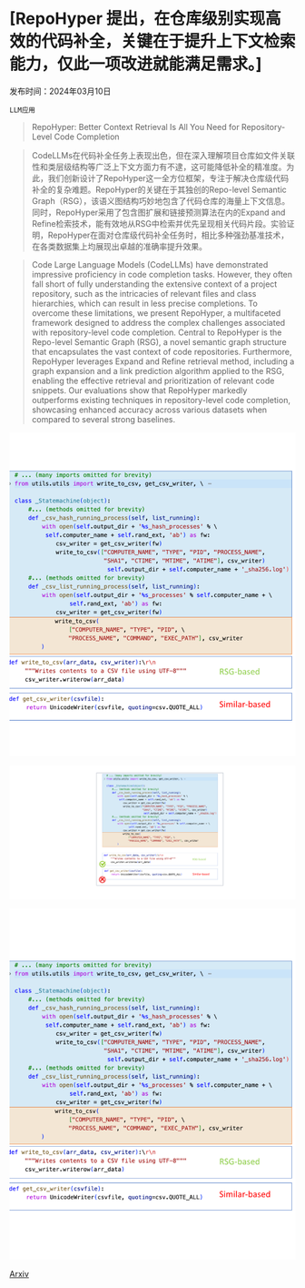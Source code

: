 # [RepoHyper 提出，在仓库级别实现高效的代码补全，关键在于提升上下文检索能力，仅此一项改进就能满足需求。]

发布时间：2024年03月10日

`LLM应用`

> RepoHyper: Better Context Retrieval Is All You Need for Repository-Level Code Completion

> CodeLLMs在代码补全任务上表现出色，但在深入理解项目仓库如文件关联性和类层级结构等广泛上下文方面力有不逮，这可能降低补全的精准度。为此，我们创新设计了RepoHyper这一全方位框架，专注于解决仓库级代码补全的复杂难题。RepoHyper的关键在于其独创的Repo-level Semantic Graph（RSG），该语义图结构巧妙地包含了代码仓库的海量上下文信息。同时，RepoHyper采用了包含图扩展和链接预测算法在内的Expand and Refine检索技术，能有效地从RSG中检索并优先呈现相关代码片段。实验证明，RepoHyper在面对仓库级代码补全任务时，相比多种强劲基准技术，在各类数据集上均展现出卓越的准确率提升效果。

> Code Large Language Models (CodeLLMs) have demonstrated impressive proficiency in code completion tasks. However, they often fall short of fully understanding the extensive context of a project repository, such as the intricacies of relevant files and class hierarchies, which can result in less precise completions. To overcome these limitations, we present RepoHyper, a multifaceted framework designed to address the complex challenges associated with repository-level code completion. Central to RepoHyper is the Repo-level Semantic Graph (RSG), a novel semantic graph structure that encapsulates the vast context of code repositories. Furthermore, RepoHyper leverages Expand and Refine retrieval method, including a graph expansion and a link prediction algorithm applied to the RSG, enabling the effective retrieval and prioritization of relevant code snippets. Our evaluations show that RepoHyper markedly outperforms existing techniques in repository-level code completion, showcasing enhanced accuracy across various datasets when compared to several strong baselines.

![RepoHyper 提出，在仓库级别实现高效的代码补全，关键在于提升上下文检索能力，仅此一项改进就能满足需求。](../../../paper_images/2403.06095/x1.png)

![RepoHyper 提出，在仓库级别实现高效的代码补全，关键在于提升上下文检索能力，仅此一项改进就能满足需求。](../../../paper_images/2403.06095/x2.png)

![RepoHyper 提出，在仓库级别实现高效的代码补全，关键在于提升上下文检索能力，仅此一项改进就能满足需求。](../../../paper_images/2403.06095/x3.png)

[Arxiv](https://arxiv.org/abs/2403.06095)